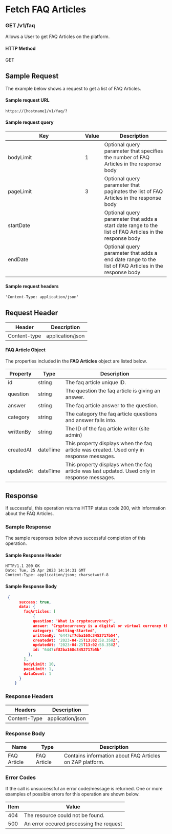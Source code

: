 # Fetch FAQ Articles

### GET /v1/faq <a href="#top" id="top"></a>

Allows a User to get FAQ Articles on the platform.

#### HTTP Method <a href="#top" id="top"></a>

GET

## Sample Request <a href="#samplerequest" id="samplerequest"></a>

The example below shows a request to get a list of FAQ Articles.

#### **Sample request** URL <a href="#top" id="top"></a>

```
https://{hostname}/v1/faq/?
```

#### **Sample request query** <a href="#top" id="top"></a>

<table><thead><tr><th width="225">Key</th><th>Value</th><th>Description</th></tr></thead><tbody><tr><td>bodyLimit</td><td>1</td><td>Optional query parameter that specifies the number of FAQ Articles in the response body</td></tr><tr><td>pageLimit</td><td>3</td><td>Optional query parameter that paginates the list of FAQ Articles in the response body</td></tr><tr><td>startDate</td><td></td><td>Optional query parameter that adds a start date range to the list of FAQ Articles in the response body</td></tr><tr><td>endDate</td><td></td><td>Optional query parameter that adds a end date range to the list of FAQ Articles in the response body</td></tr></tbody></table>



#### &#x20;**Sample request headers** <a href="#top" id="top"></a>

```
'Content-Type: application/json'
```

## Request Header <a href="#samplerequest" id="samplerequest"></a>

| Header       | Description      |
| ------------ | ---------------- |
| Content-type | application/json |

#### FAQ Article Object

The properties included in the **FAQ Articles** object are listed below.

| Property  | Type     | Description                                                                                   |
| --------- | -------- | --------------------------------------------------------------------------------------------- |
| id        | string   | The faq article unique ID.                                                                    |
| question  | string   | The question the faq article is giving an  answer.                                            |
| answer    | string   | The faq article answer to the question.                                                       |
| category  | string   | The category the faq article questions and answer falls into.                                 |
| writtenBy | string   | The ID of the faq article writer (site admin)                                                 |
| createdAt | dateTime | This property displays when the faq article was created. Used only in response messages.      |
| updatedAt | dateTime | This property displays when the faq article was last updated. Used only in response messages. |

## Response <a href="#samplerequest" id="samplerequest"></a>

If successful, this operation returns HTTP status code 200, with information about the FAQ Articles.

### Sample Response <a href="#samplerequest" id="samplerequest"></a>

The sample responses below shows successful completion of this operation.

#### **Sample** Response Header <a href="#top" id="top"></a>

```
HTTP/1.1 200 OK
Date: Tue, 25 Apr 2023 14:14:31 GMT
Content-Type: application/json; charset=utf-8
```

#### **Sample** Response Body <a href="#top" id="top"></a>

```json
 {
      success: true,
      data: {
        faqArticles: [ 
            {
            question: 'What is cryptocurrency?',
            answer: 'Cryptocurrency is a digital or virtual currency that uses cryptography for security and operates independently of a central bank.',
            category: 'Getting-Started',
            writtenBy: '6447cf7dba168c3452717b54',
            createdAt: '2023-04-25T13:02:58.350Z',
            updatedAt: '2023-04-25T13:02:58.350Z',
            id: '6447cf82ba168c3452717b5b'
          },
        ],
        bodyLimit: 10,
        pageLimit: 1,
        dataCount: 1
      }
    }
```

### Response Headers <a href="#samplerequest" id="samplerequest"></a>

| Headers      | Description      |
| ------------ | ---------------- |
| Content-Type | application/json |

### Response Body <a href="#samplerequest" id="samplerequest"></a>

| Name        | Type        | Description                                                |
| ----------- | ----------- | ---------------------------------------------------------- |
| FAQ Article | FAQ Article | Contains information about  FAQ Articles on ZAP  platform. |

### Error Codes <a href="#samplerequest" id="samplerequest"></a>

If the call is unsuccessful an error code/message is returned. One or more examples of possible errors for this operation are shown below.

| Item | Value                                   |
| ---- | --------------------------------------- |
| 404  | The resource could not be found.        |
| 500  | An error occured processing the request |

